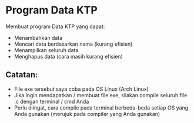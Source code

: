 # Program Data KTP
Membuat program Data KTP yang dapat:

- Menambahkan data
- Mencari data berdasarkan nama (kurang efisien)
- Menampilkan seluruh data
- Menghapus data (cara masih kurang efisien)

## Catatan: 
- File exe tersebut saya coba pada OS Linux (Arch Linux)
- Jika ingin mendapatkan / membuat file exe, silakan compile seluruh file .c dengan terminal / cmd Anda
- Perlu diingat, cara compile pada terminal berbeda-beda setiap OS yang Anda gunakan (merujuk pada compiler yang Anda gunakan)